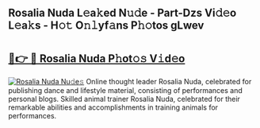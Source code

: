 ## Rosalia Nuda L𝚎a𝚔ed N𝚞𝚍e - Part-Dzs Vi𝚍𝚎o L𝚎a𝚔s - H𝚘𝚝 O𝚗𝚕yf𝚊ns P𝚑𝚘tos gLwev

# <h2><a href="http://kfc5c1.oniu.top/?m=Rosalia+Nuda">🔗👉 🔴 Rosalia Nuda P𝚑ot𝚘𝚜 V𝚒d𝚎o</a></h2>

[![Rosalia Nuda Nu𝚍e𝚜](https://i.imgur.com/0qMVB7G.gif)](http://kfc5c1.oniu.top/?m=Rosalia+Nuda)
Online thought leader Rosalia Nuda, celebrated for publishing dance and lifestyle material, consisting of performances and personal blogs. Skilled animal trainer Rosalia Nuda, celebrated for their remarkable abilities and accomplishments in training animals for performances.  
